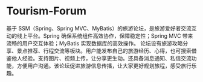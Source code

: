 # Tourism-Forum
基于 SSM（Spring、Spring MVC、MyBatis）的旅游论坛，是旅游爱好者交流互动的线上平台。Spring 确保系统组件高效协作，保障稳定性；Spring MVC 带来流畅的用户交互体验；MyBatis 实现数据库的高效操作。  论坛设有旅游攻略分享、景点推荐、行程交流等板块。用户能发布自己的旅游经历、心得，也可搜索借鉴他人经验。支持图片、视频上传，让分享更生动。还具备消息通知、私信交流功能，方便用户沟通。该论坛促进旅游信息传播，让大家更好规划旅程，感受旅行乐趣。 

